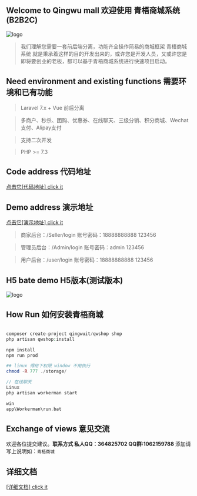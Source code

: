 ## Welcome to Qingwu mall 欢迎使用 青梧商城系统 (B2B2C)
![logo](https://gitee.com/qingwuitcn/qwshop/raw/master/resources/js/asset/pc/logo.png "logo")

> 我们理解您需要一套前后端分离，功能齐全操作简易的商城框架 青梧商城系统 就是秉承着这样的目的开发出来的，或许您是开发人员，又或许您是即将要创业的老板，都可以基于青梧商城系统进行快速项目启动。

## Need environment and existing functions 需要环境和已有功能
> Laravel 7.x + Vue 前后分离

> 多商户、秒杀、团购、优惠券、在线聊天、三级分销、积分商城、Wechat支付、Alipay支付

> 支持二次开发

> PHP >= 7.3


## Code address 代码地址
[点击它[代码地址] click it](https://gitee.com/qingwuitcn/qwshop "点击它[代码地址]")

## Demo address 演示地址
[点击它[演示地址] click it](http://pc.qingwuit.com "点击它[演示地址]")
> 商家后台：/Seller/login
> 账号密码：18888888888 123456

> 管理员后台：/Admin/login
> 账号密码：admin 123456

> 用户后台：/user/login
> 账号密码：18888888888 123456

## H5 bate demo H5版本(测试版本) 
![logo](https://gitee.com/qingwuitcn/qwshop/raw/master/resources/js/asset/qrcode.png "qrcode")

## How Run 如何安装青梧商城

``` php

composer create-project qingwuit/qwshop shop
php artisan qwshop:install

npm install
npm run prod

## linux 得给下权限 window 不用执行
chmod -R 777 ./storage/

// 在线聊天
Linux 
php artisan workerman start

win
app\Workerman\run.bat

```

## Exchange of views 意见交流 
欢迎各位提交建议。**联系方式 私人QQ：364825702 QQ群:1062159788** 添加请写上说明如：`青梧商城`

## 详细文档
[[详细文档] click it](http://doc.qingwuit.com/ "点击它[详细文档]")


